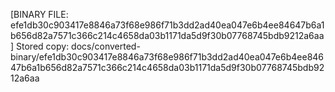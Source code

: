 [BINARY FILE: efe1db30c903417e8846a73f68e986f71b3dd2ad40ea047e6b4ee84647b6a1b656d82a7571c366c214c4658da03b1171da5d9f30b07768745bdb9212a6aa]
Stored copy: docs/converted-binary/efe1db30c903417e8846a73f68e986f71b3dd2ad40ea047e6b4ee84647b6a1b656d82a7571c366c214c4658da03b1171da5d9f30b07768745bdb9212a6aa
